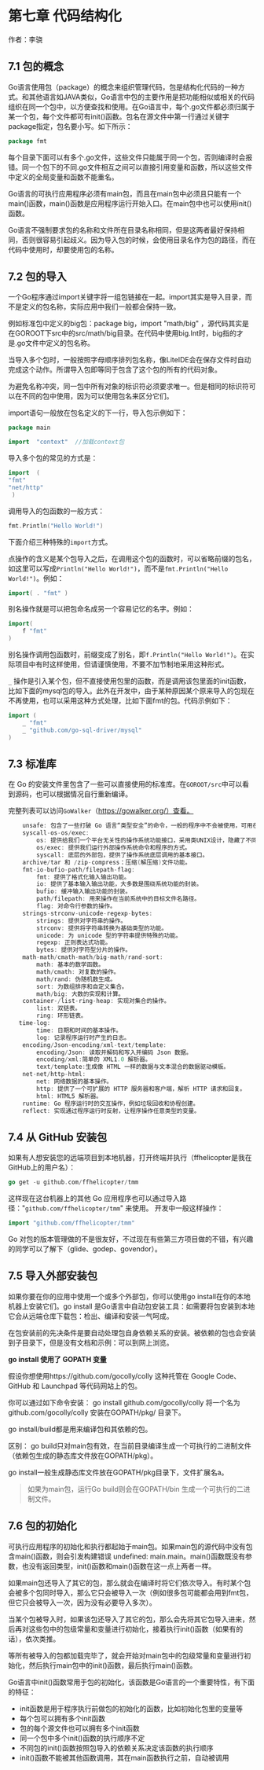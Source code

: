 # 第七章 代码结构化

作者：李骁

## 7.1 包的概念

Go语言使用包（package）的概念来组织管理代码，包是结构化代码的一种方式。和其他语言如JAVA类似，Go语言中包的主要作用是把功能相似或相关的代码组织在同一个包中，以方便查找和使用。在Go语言中，每个.go文件都必须归属于某一个包，每个文件都可有init()函数。包名在源文件中第一行通过关键字package指定，包名要小写。如下所示：

```Go
package fmt
```

每个目录下面可以有多个.go文件，这些文件只能属于同一个包，否则编译时会报错。同一个包下的不同.go文件相互之间可以直接引用变量和函数，所以这些文件中定义的全局变量和函数不能重名。

Go语言的可执行应用程序必须有main包，而且在main包中必须且只能有一个main()函数，main()函数是应用程序运行开始入口。在main包中也可以使用init()函数。

Go语言不强制要求包的名称和文件所在目录名称相同，但是这两者最好保持相同，否则很容易引起歧义。因为导入包的时候，会使用目录名作为包的路径，而在代码中使用时，却要使用包的名称。


## 7.2 包的导入

一个Go程序通过import关键字将一组包链接在一起。import其实是导入目录，而不是定义的包名称，实际应用中我们一般都会保持一致。

例如标准包中定义的big包：package big，import  "math/big" ，源代码其实是在GOROOT下src中的src/math/big目录。在代码中使用big.Int时，big指的才是.go文件中定义的包名称。

当导入多个包时，一般按照字母顺序排列包名称，像LiteIDE会在保存文件时自动完成这个动作。所谓导入包即等同于包含了这个包的所有的代码对象。

为避免名称冲突，同一包中所有对象的标识符必须要求唯一。但是相同的标识符可以在不同的包中使用，因为可以使用包名来区分它们。

import语句一般放在包名定义的下一行，导入包示例如下：

```Go
package main

import  "context"  //加载context包
```

导入多个包的常见的方式是：

```Go
import  (
"fmt"
"net/http"
 )
```

调用导入的包函数的一般方式：

```Go
fmt.Println("Hello World!")
```

下面介绍三种特殊的`import`方式。

点操作的含义是某个包导入之后，在调用这个包的函数时，可以省略前缀的包名，如这里可以写成`Println("Hello World!")`，而不是`fmt.Println("Hello World!")`。例如：
```Go
import( . "fmt" ) 

```

别名操作就是可以把包命名成另一个容易记忆的名字。例如：
```Go
import(
    f "fmt"
)
```
别名操作调用包函数时，前缀变成了别名，即`f.Println("Hello World!")`。在实际项目中有时这样使用，但请谨慎使用，不要不加节制地采用这种形式。

`_` 操作是引入某个包，但不直接使用包里的函数，而是调用该包里面的init函数，比如下面的mysql包的导入。此外在开发中，由于某种原因某个原来导入的包现在不再使用，也可以采用这种方式处理，比如下面fmt的包。代码示例如下：

```Go
import (
	_ "fmt"
	_ "github.com/go-sql-driver/mysql"
)
```

## 7.3 标准库

在 Go 的安装文件里包含了一些可以直接使用的标准库。在`GOROOT/src`中可以看到源码，也可以根据情况自行重新编译。

完整列表可以访问`GoWalker`（https://gowalker.org/）查看。

```Go
    unsafe: 包含了一些打破 Go 语言“类型安全”的命令，一般的程序中不会被使用，可用在 C/C++ 程序的调用中。
    syscall-os-os/exec:
    	os: 提供给我们一个平台无关性的操作系统功能接口，采用类UNIX设计，隐藏了不同操作系统间差异，让不同的文件系统和操作系统对象表现一致。
    	os/exec: 提供我们运行外部操作系统命令和程序的方式。
    	syscall: 底层的外部包，提供了操作系统底层调用的基本接口。
    archive/tar 和 /zip-compress：压缩(解压缩)文件功能。
    fmt-io-bufio-path/filepath-flag:
    	fmt: 提供了格式化输入输出功能。
    	io: 提供了基本输入输出功能，大多数是围绕系统功能的封装。
    	bufio: 缓冲输入输出功能的封装。
    	path/filepath: 用来操作在当前系统中的目标文件名路径。
    	flag: 对命令行参数的操作。　　
    strings-strconv-unicode-regexp-bytes:
    	strings: 提供对字符串的操作。
    	strconv: 提供将字符串转换为基础类型的功能。
    	unicode: 为 unicode 型的字符串提供特殊的功能。
    	regexp: 正则表达式功能。
    	bytes: 提供对字符型分片的操作。
    math-math/cmath-math/big-math/rand-sort:
    	math: 基本的数学函数。
    	math/cmath: 对复数的操作。
    	math/rand: 伪随机数生成。
    	sort: 为数组排序和自定义集合。
    	math/big: 大数的实现和计算。 　　
    container-/list-ring-heap: 实现对集合的操作。
    	list: 双链表。
    	ring: 环形链表。
   time-log:
        time: 日期和时间的基本操作。
        log: 记录程序运行时产生的日志。
    encoding/Json-encoding/xml-text/template:
        encoding/Json: 读取并解码和写入并编码 Json 数据。
        encoding/xml:简单的 XML1.0 解析器。
        text/template:生成像 HTML 一样的数据与文本混合的数据驱动模板。
    net-net/http-html:
        net: 网络数据的基本操作。
        http: 提供了一个可扩展的 HTTP 服务器和客户端，解析 HTTP 请求和回复。
        html: HTML5 解析器。
    runtime: Go 程序运行时的交互操作，例如垃圾回收和协程创建。
    reflect: 实现通过程序运行时反射，让程序操作任意类型的变量。
```

## 7.4 从 GitHub 安装包
如果有人想安装您的远端项目到本地机器，打开终端并执行（ffhelicopter是我在GitHub上的用户名）：

```Go
go get -u github.com/ffhelicopter/tmm
```
这样现在这台机器上的其他 Go 应用程序也可以通过导入路径："`github.com/ffhelicopter/tmm`" 来使用。 开发中一般这样操作：

```Go
import "github.com/ffhelicopter/tmm"
```
Go 对包的版本管理做的不是很友好，不过现在有些第三方项目做的不错，有兴趣的同学可以了解下（glide、godep、govendor）。

## 7.5 导入外部安装包
如果你要在你的应用中使用一个或多个外部包，你可以使用go install在你的本地机器上安装它们。go install 是Go语言中自动包安装工具：如需要将包安装到本地它会从远端仓库下载包：检出、编译和安装一气呵成。

在包安装前的先决条件是要自动处理包自身依赖关系的安装。被依赖的包也会安装到子目录下，但是没有文档和示例：可以到网上浏览。

**go install 使用了 GOPATH 变量**

假设你想使用https://github.com/gocolly/colly 这种托管在 Google Code、GitHub 和 Launchpad 等代码网站上的包。

你可以通过如下命令安装： go install github.com/gocolly/colly 将一个名为 github.com/gocolly/colly   安装在GOPATH/pkg/ 目录下。

go install/build都是用来编译包和其依赖的包。

区别： go build只对main包有效，在当前目录编译生成一个可执行的二进制文件（依赖包生成的静态库文件放在GOPATH/pkg）。

go install一般生成静态库文件放在GOPATH/pkg目录下，文件扩展名a。

>如果为main包，运行Go build则会在GOPATH/bin 生成一个可执行的二进制文件。

## 7.6 包的初始化


可执行应用程序的初始化和执行都起始于main包。如果main包的源代码中没有包含main()函数，则会引发构建错误 undefined: main.main。main()函数既没有参数，也没有返回类型，init()函数和main()函数在这一点上两者一样。

如果main包还导入了其它的包，那么就会在编译时将它们依次导入。有时某个包会被多个包同时导入，那么它只会被导入一次（例如很多包可能都会用到fmt包，但它只会被导入一次，因为没有必要导入多次）。

当某个包被导入时，如果该包还导入了其它的包，那么会先将其它包导入进来，然后再对这些包中的包级常量和变量进行初始化，接着执行init()函数（如果有的话），依次类推。

等所有被导入的包都加载完毕了，就会开始对main包中的包级常量和变量进行初始化，然后执行main包中的init()函数，最后执行main()函数。

Go语言中init()函数常用于包的初始化，该函数是Go语言的一个重要特性，有下面的特征：

* init函数是用于程序执行前做包的初始化的函数，比如初始化包里的变量等
* 每个包可以拥有多个init函数
* 包的每个源文件也可以拥有多个init函数
* 同一个包中多个init()函数的执行顺序不定
* 不同包的init()函数按照包导入的依赖关系决定该函数的执行顺序
* init()函数不能被其他函数调用，其在main函数执行之前，自动被调用
